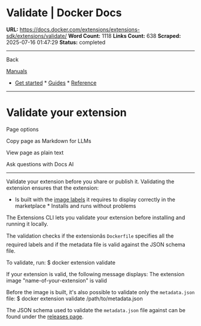 # Validate | Docker Docs

**URL:** https://docs.docker.com/extensions/extensions-sdk/extensions/validate/
**Word Count:** 1118
**Links Count:** 638
**Scraped:** 2025-07-16 01:47:29
**Status:** completed

---

Back

[Manuals](https://docs.docker.com/manuals/)

  * [Get started](https://docs.docker.com/get-started/)   * [Guides](https://docs.docker.com/guides/)   * [Reference](https://docs.docker.com/reference/)

* * *

# Validate your extension

Page options

Copy page as Markdown for LLMs

View page as plain text

Ask questions with Docs AI

* * *

Validate your extension before you share or publish it. Validating the extension ensures that the extension:

  * Is built with the [image labels](https://docs.docker.com/extensions/extensions-sdk/extensions/labels/) it requires to display correctly in the marketplace   * Installs and runs without problems

The Extensions CLI lets you validate your extension before installing and running it locally.

The validation checks if the extensionâs `Dockerfile` specifies all the required labels and if the metadata file is valid against the JSON schema file.

To validate, run:               $ docker extension validate <name-of-your-extension>     

If your extension is valid, the following message displays:               The extension image "name-of-your-extension" is valid     

Before the image is built, it's also possible to validate only the `metadata.json` file:               $ docker extension validate /path/to/metadata.json     

The JSON schema used to validate the `metadata.json` file against can be found under the [releases page](https://github.com/docker/extensions-sdk/releases/latest).